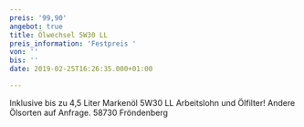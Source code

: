 ```yaml
---
preis: '99,90'
angebot: true
title: Ölwechsel 5W30 LL
preis_information: 'Festpreis '
von: ''
bis: ''
date: 2019-02-25T16:26:35.000+01:00

---
```

Inklusive bis zu 4,5 Liter Markenöl 5W30 LL Arbeitslohn und Ölfilter! Andere Ölsorten auf Anfrage. 58730 Fröndenberg
